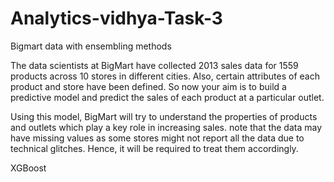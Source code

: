 # Analytics-vidhya-Task-3
Bigmart data with ensembling methods


The data scientists at BigMart have collected 2013 sales data for 1559 products across 10 stores in different cities. Also, certain attributes of each product and store have been defined. So now your aim is to build a predictive model and predict the sales of each product at a particular outlet.

Using this model, BigMart will try to understand the properties of products and outlets which play a key role in increasing sales. note that the data may have missing values as some stores might not report all the data due to technical glitches. Hence, it will be required to treat them accordingly.

XGBoost
